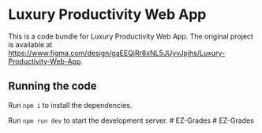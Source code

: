 
  # Luxury Productivity Web App

  This is a code bundle for Luxury Productivity Web App. The original project is available at https://www.figma.com/design/gaEEQjRr8xNL5JUyvJpjhs/Luxury-Productivity-Web-App.

  ## Running the code

  Run `npm i` to install the dependencies.

  Run `npm run dev` to start the development server.
  #   E Z - G r a d e s  
 #   E Z - G r a d e s  
 